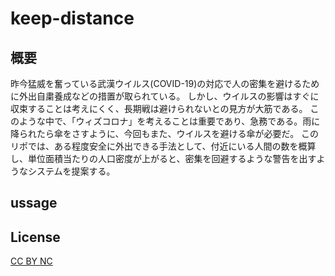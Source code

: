 # keep-distance
## 概要
昨今猛威を奮っている武漢ウイルス(COVID-19)の対応で人の密集を避けるために外出自粛養成などの措置が取られている。
しかし、ウイルスの影響はすぐに収束することは考えにくく、長期戦は避けられないとの見方が大筋である。
このような中で、「ウィズコロナ」を考えることは重要であり、急務である。雨に降られたら傘をさすように、今回もまた、ウイルスを避ける傘が必要だ。
このリポでは、ある程度安全に外出できる手法として、付近にいる人間の数を概算し、単位面積当たりの人口密度が上がると、密集を回避するような警告を出すようなシステムを提案する。

## ussage

## License
[CC BY NC](https://creativecommons.org/licenses/by-nc/4.0/deed.ja)
